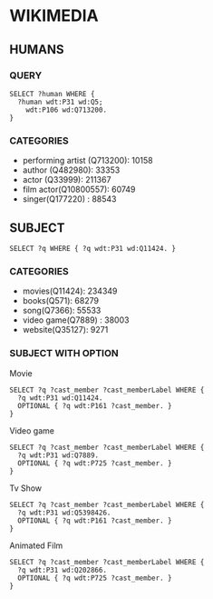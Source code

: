 # WIKIMEDIA

## HUMANS

### QUERY

```
SELECT ?human WHERE {
  ?human wdt:P31 wd:Q5;
    wdt:P106 wd:Q713200.
}
```
### CATEGORIES

* performing artist (Q713200): 10158
* author (Q482980): 33353
* actor (Q33999):  211367
* film actor(Q10800557): 60749
* singer(Q177220) : 88543


## SUBJECT

```
SELECT ?q WHERE { ?q wdt:P31 wd:Q11424. }
```

### CATEGORIES

* movies(Q11424): 234349
* books(Q571): 68279
* song(Q7366): 55533
* video game(Q7889) : 38003
* website(Q35127): 9271

### SUBJECT WITH OPTION

Movie
```
SELECT ?q ?cast_member ?cast_memberLabel WHERE {
  ?q wdt:P31 wd:Q11424.
  OPTIONAL { ?q wdt:P161 ?cast_member. }
}
```

Video game
```
SELECT ?q ?cast_member ?cast_memberLabel WHERE {
  ?q wdt:P31 wd:Q7889.
  OPTIONAL { ?q wdt:P725 ?cast_member. }
}
```

Tv Show
```
SELECT ?q ?cast_member ?cast_memberLabel WHERE {
  ?q wdt:P31 wd:Q5398426.
  OPTIONAL { ?q wdt:P161 ?cast_member. }
}
```

Animated Film
```
SELECT ?q ?cast_member ?cast_memberLabel WHERE {
  ?q wdt:P31 wd:Q202866.
  OPTIONAL { ?q wdt:P725 ?cast_member. }
}
```
